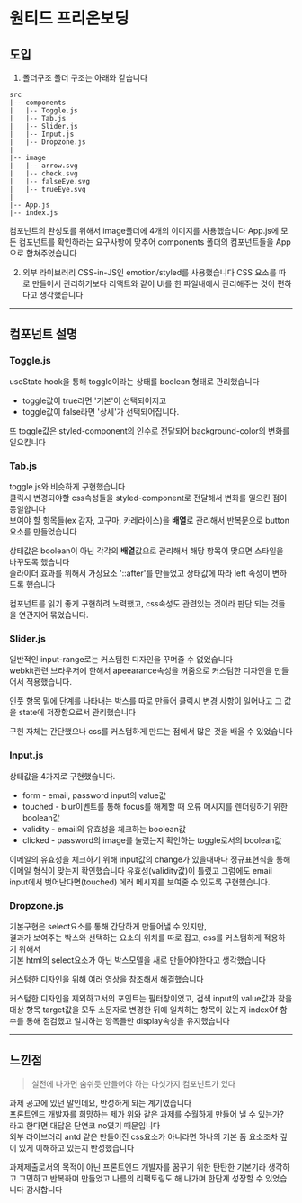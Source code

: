 <!-- prettier-ignore -->
# 원티드 프리온보딩

## 도입

1. 폴더구조
   폴더 구조는 아래와 같습니다

```
src
|-- components
|   |-- Toggle.js
|   |-- Tab.js
|   |-- Slider.js
|   |-- Input.js
|   |-- Dropzone.js
|
|-- image
|   |-- arrow.svg
|   |-- check.svg
|   |-- falseEye.svg
|   |-- trueEye.svg
|
|-- App.js
|-- index.js

```

컴포넌트의 완성도를 위해서 image폴더에 4개의 이미지를 사용했습니다
App.js에 모든 컴포넌트를 확인하라는 요구사항에 맞추어 components 폴더의 컴포넌트들을 App으로 합쳐주었습니다

2. 외부 라이브러리
   CSS-in-JS인 emotion/styled를 사용했습니다
   CSS 요소를 따로 만들어서 관리하기보다 리액트와 같이 UI를 한 파일내에서 관리해주는 것이 편하다고 생각했습니다

---

## 컴포넌트 설명

### Toggle.js

useState hook을 통해 toggle이라는 상태를 boolean 형태로 관리했습니다

- toggle값이 true라면 '기본'이 선택되어지고
- toggle값이 false라면 '상세'가 선택되어집니다.

또 toggle값은 styled-component의 인수로 전달되어 background-color의 변화를 일으킵니다



### Tab.js

toggle.js와 비슷하게 구현했습니다  
 클릭시 변경되야할 css속성들을 styled-component로 전달해서 변화를 일으킨 점이 동일합니다  
 보여야 할 항목들(ex 감자, 고구마, 카레라이스)을 **배열**로 관리해서 반복문으로 button요소를 만들었습니다

상태값은 boolean이 아닌 각각의 **배열**값으로 관리해서 해당 항목이 맞으면 스타일을 바꾸도록 했습니다  
슬라이더 효과를 위해서 가상요소 '::after'를 만들었고 상태값에 따라 left 속성이 변하도록 했습니다

컴포넌트를 읽기 좋게 구현하려 노력했고, css속성도 관련있는 것이라 판단 되는 것들을 연관지어 묶었습니다.



### Slider.js

일반적인 input-range로는 커스텀한 디자인을 꾸며줄 수 없었습니다  
 webkit관련 브라우저에 한해서 apeearance속성을 꺼줌으로 커스텀한 디자인을 만들어서 적용했습니다.

인풋 항목 밑에 단계를 나타내는 박스를 따로 만들어 클릭시 변경 사항이 일어나고 그 값을 state에 저장함으로서 관리했습니다

구현 자체는 간단했으나 css를 커스텀하게 만드는 점에서 많은 것을 배울 수 있었습니다



### Input.js

상태값을 4가지로 구현했습니다.

- form - email, password input의 value값
- touched - blur이벤트를 통해 focus를 해제할 때 오류 메시지를 렌더링하기 위한 boolean값
- validity - email의 유효성을 체크하는 boolean값
- clicked - password의 image를 눌렀는지 확인하는 toggle로서의 boolean값

이메일의 유효성을 체크하기 위해 input값의 change가 있을때마다 정규표현식을 통해 이메일 형식이 맞는지 확인했습니다
유효성(validity값)이 틀렸고 그럼에도 email input에서 벗어난다면(touched) 에러 메시지를 보여줄 수 있도록 구현했습니다.



### Dropzone.js

기본구현은 select요소를 통해 간단하게 만들어낼 수 있지만,  
결과가 보여주는 박스와 선택하는 요소의 위치를 따로 잡고, css를 커스텀하게 적용하기 위해서  
기본 html의 select요소가 아닌 박스모델을 새로 만들어야한다고 생각했습니다

커스텀한 디자인을 위해 여러 영상을 참조해서 해결했습니다

커스텀한 디자인을 제외하고서의 포인트는 필터창이었고, 검색 input의 value값과 찾을 대상 항목 target값을 모두 소문자로 변경한 뒤에 일치하는 항목이 있는지 indexOf 함수를 통해 점검했고 일치하는 항목들만 display속성을 유지했습니다

---



## 느낀점

> 실전에 나가면 숨쉬듯 만들어야 하는 다섯가지 컴포넌트가 있다

과제 공고에 있던 말인데요, 반성하게 되는 계기였습니다  
프론트엔드 개발자를 희망하는 제가 위와 같은 과제를 수월하게 만들어 낼 수 있는가? 라고 한다면 대답은 단연코 no였기 때문입니다  
외부 라이브러리 antd 같은 만들어진 css요소가 아니라면 하나의 기본 폼 요소조차 깊이 있게 이해하고 있는지 반성했습니다

과제제출로서의 목적이 아닌 프론트엔드 개발자를 꿈꾸기 위한 탄탄한 기본기라 생각하고 고민하고 반복하며 만들었고 나름의 리팩토링도 해 나가며 한단계 성장할 수 있었습니다 감사합니다

